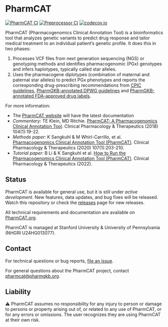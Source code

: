 # PharmCAT

[![PharmCAT CI](https://github.com/PharmGKB/PharmCAT/actions/workflows/ci-pharmcat.yml/badge.svg)](https://github.com/PharmGKB/PharmCAT/actions/workflows/ci-pharmcat.yml)
[![Preprocessor CI](https://github.com/PharmGKB/PharmCAT/actions/workflows/ci-preprocessor.yml/badge.svg)](https://github.com/PharmGKB/PharmCAT/actions/workflows/ci-preprocessor.yml)
[![codecov.io](https://codecov.io/github/PharmGKB/PharmCAT/coverage.svg?branch=main)](https://codecov.io/github/PharmGKB/PharmCAT?branch=development)


PharmCAT (Pharmacogenomics Clinical Annotation Tool) is a bioinformatics tool that analyzes genetic variants to predict
drug response and tailor medical treatment to an individual patient’s genetic profile. It does this in two phases:

1. Processes VCF files from next generation sequencing (NGS) or genotyping methods and identifies pharmacogenomic (PGx)
   genotypes and infers haplotypes, typically called star alleles.
2. Uses the pharmacogene diplotypes (combination of maternal and paternal star alleles) to predict PGx phenotypes and
   reports the corresponding drug-prescribing recommendations from [CPIC guidelines](https://cpicpgx.org/guidelines/),
   [PharmGKB-annotated DPWG guidelines](https://www.pharmgkb.org/page/dpwg) and
   [PharmGKB-annotated FDA-approved drug labels](https://www.pharmgkb.org/page/drugLabelLegend).

For more information:

* The [PharmCAT website](https://pharmcat.org) will have the latest documentation
* _Commentary:_ TE Klein, MD Ritchie.
  [PharmCAT: A Pharmacogenomics Clinical Annotation Tool](https://dx.doi.org/10.1002/cpt.928).
  Clinical Pharmacology & Therapeutics (2018) 104(1):19-22.
* _Methods paper:_ K Sangkuhl & M Whirl-Carrillo, et al.
  [Pharmacogenomics Clinical Annotation Tool (PharmCAT)](https://www.ncbi.nlm.nih.gov/pmc/articles/PMC6977333).
  Clinical Pharmacology & Therapeutics (2020) 107(1):203-210.
* _Tutorial paper:_ B Li & K Sangkuhl et al.
  [How to Run the Pharmacogenomics Clinical Annotation Tool (PharmCAT)](https://ascpt.onlinelibrary.wiley.com/doi/10.1002/cpt.2790).
  Clinical Pharmacology & Therapeutics (2022).


## Status

PharmCAT is available for general use, but it is still under _active development_. 
New features, data updates, and bug fixes will be released.
Watch this repository or check the [releases](../../releases) page for new releases.

All technical requirements and documentation are available on [PharmCAT.org](https://pharmcat.org).

PharmCAT is managed at Stanford University & University of Pennsylvania (NHGRI U24HG013077).


## Contact

For technical questions or bug reports, [file an issue](https://github.com/PharmGKB/PharmCAT/issues).

For general questions about the PharmCAT project, contact [pharmcat@pharmgkb.org](mailto:pharmcat@pharmgkb.org).


## Liability

:warning: PharmCAT assumes no responsibility for any injury to person or damage to persons or property arising out of,
or related to any use of PharmCAT, or for any errors or omissions.
The user recognizes they are using PharmCAT at their own risk.

